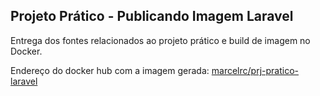 ## Projeto Prático - Publicando Imagem Laravel

Entrega dos fontes relacionados ao projeto prático e build de imagem no Docker.

Endereço do docker hub com a imagem gerada:
[marcelrc/prj-pratico-laravel](https://hub.docker.com/r/marcelrc/prj-pratico-laravel)
